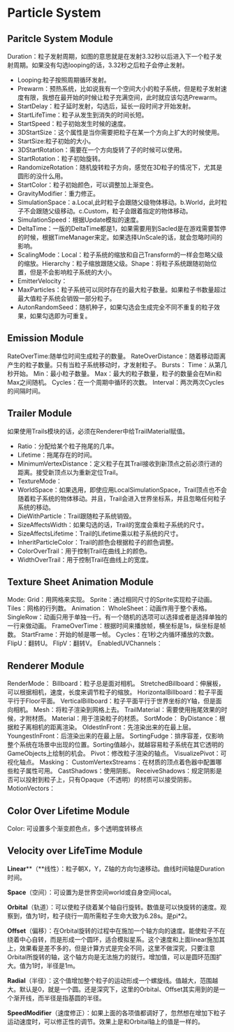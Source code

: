 # Particle System

## Paritcle System Module

 Duration：粒子发射周期，如图的意思就是在发射3.32秒以后进入下一个粒子发射周期。如果没有勾选looping的话，3.32秒之后粒子会停止发射。 
- Looping:粒子按照周期循环发射。 
- Prewarm：预热系统，比如说我有一个空间大小的粒子系统，但是粒子发射速度有限，我想在最开始的时候让粒子充满空间，此时就应该勾选Prewarm。 
- StartDelay：粒子延时发射，勾选后，延长一段时间才开始发射。 
- StartLifeTime：粒子从发生到消失的时间长短。 
- StartSpeed：粒子初始发生时候的速度。 
- 3DStartSize：这个属性是当你需要把粒子在某一个方向上扩大的时候使用。 
- StartSize:粒子初始的大小。 
- 3DStartRotation：需要在一个方向旋转了子的时候可以使用。 
- StartRotation：粒子初始旋转。 
- RandomizeRotation：随机旋转粒子方向，感觉在3D粒子的情况下，尤其是圆形的没什么用。 
- StartColor：粒子初始颜色，可以调整加上渐变色。 
- GravityModifier：重力修正。 
- SimulationSpace：a.Local,此时粒子会跟随父级物体移动。b.World，此时粒子不会跟随父级移动。c.Custom，粒子会跟着指定的物体移动。 
- SimulationSpeed：根据Update模拟的速度。 
- DeltaTime：一版的DeltaTime都是1，如果需要用到Sacled是在游戏需要暂停的时候，根据TimeManager来定。如果选择UnScale的话，就会忽略时间的影响。 
- ScalingMode：Local：粒子系统的缩放和自己Transform的一样会忽略父级的缩放。Hierarchy：粒子缩放跟随父级。Shape：将粒子系统跟随初始位置，但是不会影响粒子系统的大小。 
- EmitterVelocity： 
- MaxParticles：粒子系统可以同时存在的最大粒子数量。如果粒子书数量超过最大值粒子系统会销毁一部分粒子。 
- AutonRandomSeed：随机种子，如果勾选会生成完全不同不重复的粒子效果，如果勾选即为可重复。


## Emission Module

RateOverTime:随单位时间生成粒子的数量。
RateOverDistance：随着移动距离产生的粒子数量。只有当粒子系统移动时，才发射粒子。
Bursts： 
Time：从第几秒开始。
Min：最小粒子数量。
Max：最大的粒子数量，粒子的数量会在Min和Max之间随机。
Cycles：在一个周期中循环的次数。
Interval：两次两次Cycles的间隔时间。

## Trailer Module

如果使用Trails模块的话，必须在Renderer中给TrailMaterial赋值。 
- Ratio：分配给某个粒子拖尾的几率。 
- Lifetime：拖尾存在的时间。 
- MinimumVertexDistance：定义粒子在其Trail接收到新顶点之前必须行进的距离。接受新顶点以为重新定位Trail。 
- TextureMode： 
- WorldSpace：如果选用，即使应用LocalSimulationSpace，Trail顶点也不会随着粒子系统的物体移动。并且，Trail会进入世界坐标系，并且忽略任何粒子系统的移动。 
- DieWithParticle：Trail跟随粒子系统销毁。 
- SizeAffectsWidth：如果勾选的话，Trail的宽度会乘粒子系统的尺寸。 
- SizeAffectsLifetime：Trail的Lifetime乘以粒子系统的尺寸。 
- InheritParticleColor：Trail的颜色会根据粒子的颜色调整。 
- ColorOverTrail：用于控制Trail在曲线上的颜色。 
- WidthOverTrail：用于控制Trail在曲线上的宽度。


## Texture Sheet Animation Module

Mode: 
Grid：用网格来实现。
Sprite：通过相同尺寸的Sprite实现粒子动画。
Tiles：网格的行列数。
Animation： 
WholeSheet：动画作用于整个表格。
SingleRow：动画只用于单独一行。有一个随机的选项可以选择或者是选择单独的一行来做动画。
FrameOverTime：根据时间来播放帧，横坐标是1s，纵坐标是帧数。
StartFrame：开始的帧是哪一帧。
Cycles：在1秒之内循环播放的次数。
FlipU：翻转U。
FlipV：翻转V。
EnabledUVChannels：

## Renderer Module

RenderMode： 
Billboard：粒子总是面对相机。
StretchedBillboard：伸展板，可以根据相机，速度，长度来调节粒子的缩放。
HorizontalBillboard：粒子平面平行于Floor平面。
VerticalBillboard：粒子平面平行于世界坐标的Y轴，但是面向相机。
Mesh：将粒子渲染到网格上去。
TrailMaterial：需要使用拖尾效果的时候，才附材质。
Material：用于渲染粒子的材质。
SortMode： 
ByDistance：根据粒子离相机的距离渲染。
OldestInFront：先渲染出来的在最上层。
YoungestInFront：后渲染出来的在最上层。
SortingFudge：排序容差，仅影响整个系统在场景中出现的位置。Sorting值越小，就越容易粒子系统在其它透明的GameObjects上绘制的机会。
Pivot：修改粒子渲染的轴点。
VisualizePivot：可视化轴点。
Masking：
CustomVertexStreams：在材质的顶点着色器中配置哪些粒子属性可用。
CastShadows：使用阴影。
ReceiveShadows：规定阴影是否可以投射到粒子上，只有Opaque（不透明）的材质可以接受阴影。
MotionVectors：

## Color Over Lifetime Module

Color: 可设置多个渐变颜色点，多个透明度转移点

## Velocity over LifeTime Module

**Linear****（**线性）：粒子朝X，Y，Z轴的方向匀速移动。曲线时间轴是Duration时间。

​         **Space**（空间）：可设置为是世界空间world或自身空间local。

**Orbital**（轨道）：可以使粒子绕着某个轴自行旋转。数值是可以快旋转的速度。观察到，值为1时，粒子绕行一周所需粒子生命大致为6.28s。是pi*2。

**Offset**（偏移）：在Orbital旋转的过程中在施加一个轴方向的速度。能使粒子不在绕着中心自转，而是形成一个圆环，适合模拟星系。这个速度和上面linear施加其上，效果看是差不多的，但是计算方式是完全不同，这里不做深究，只要注意Orbital所旋转的轴，这个轴方向是无法施力的就行。增加值，可以是圆环范围扩大。值为1时，半径是1m。

  **Radial**（半径）：这个值增加整个粒子的运动形成一个螺旋线。值越大，范围越大。默认是0，就是一个圆。还是深究下，这里的Orbital、Offset其实用到的是一个渐开线，而半径是指基圆的半径。

**SpeedModifier**（速度修正）：如果上面的各项值都调好了，忽然想在增加下粒子运动速度时，可以修正性的调节。效果上是和Orbital轴上的值是一样的。

